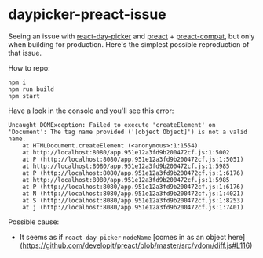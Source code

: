 # daypicker-preact-issue

Seeing an issue with [react-day-picker](https://github.com/gpbl/react-day-picker) and [preact](https://github.com/developit/preact) +  [preact-compat](https://github.com/developit/preact-compat), but only when building for production. Here's the simplest possible reproduction of that issue.

How to repo:
```shell
npm i
npm run build
npm start
```

Have a look in the console and you'll see this error:
```
Uncaught DOMException: Failed to execute 'createElement' on 'Document': The tag name provided ('[object Object]') is not a valid name.
    at HTMLDocument.createElement (<anonymous>:1:1554)
    at http://localhost:8080/app.951e12a3fd9b200472cf.js:1:5002
    at P (http://localhost:8080/app.951e12a3fd9b200472cf.js:1:5051)
    at http://localhost:8080/app.951e12a3fd9b200472cf.js:1:5985
    at P (http://localhost:8080/app.951e12a3fd9b200472cf.js:1:6176)
    at http://localhost:8080/app.951e12a3fd9b200472cf.js:1:5985
    at P (http://localhost:8080/app.951e12a3fd9b200472cf.js:1:6176)
    at N (http://localhost:8080/app.951e12a3fd9b200472cf.js:1:4021)
    at S (http://localhost:8080/app.951e12a3fd9b200472cf.js:1:8253)
    at j (http://localhost:8080/app.951e12a3fd9b200472cf.js:1:7401)
```
Possible cause:
 - It seems as if `react-day-picker` `nodeName` [comes in as an object here] (https://github.com/developit/preact/blob/master/src/vdom/diff.js#L116)
 
